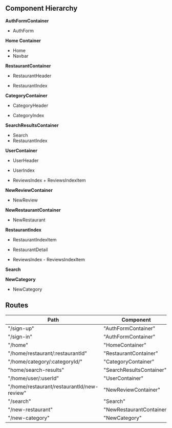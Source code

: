 ## Component Hierarchy

**AuthFormContainer**
 - AuthForm

**Home Container**
 - Home
 - Navbar

**RestaurantContainer**
 - RestaurantHeader
  + RestaurantIndex

**CategoryContainer**
 - CategoryHeader
  + CategoryIndex

**SearchResultsContainer**
 - Search
 - RestaurantIndex

**UserContainer**
 - UserHeader
  + UserIndex
   - ReviewsIndex
    + ReviewsIndexItem

**NewReviewContainer**
 - NewReview

**NewRestaurantContainer**
 - NewRestaurant

**RestaurantIndex**
 - RestaurantIndexItem
  + RestaurantDetail
   * ReviewsIndex
    - ReviewsIndexItem

**Search**

**NewCategory**
 - NewCategory

## Routes

| Path  | Component  |
|-------|------------|
|"/sign-up"|"AuthFormContainer"|
|"/sign-in"|"AuthFormContainer"|
|"/home"|"HomeContainer"|
|"/home/restaurant/:restaurantId"|"RestaurantContainer"|
|"/home/category/:categoryId/"|"CategoryContainer"|
|"home/search-results"|"SearchResultsContainer"|
|"/home/user/:userId"|"UserContainer"|
|"/home/restaurant/restaurantId/new-review"|"NewReviewContainer"|
|"/search"|"Search"|
|"/new-restaurant"|"NewRestaurantContainer"|
|"/new-category"|"NewCategory"|
